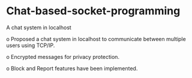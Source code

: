 # Chat-based-socket-programming
A chat system in localhost

o	Proposed a chat system in localhost to communicate between multiple users using TCP/IP. 

o	Encrypted messages for privacy protection. 

o	Block and Report features have been implemented.



